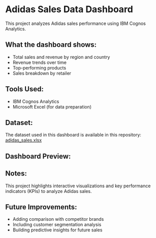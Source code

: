 # Adidas Sales Data Dashboard

This project analyzes Adidas sales performance using IBM Cognos Analytics.

## What the dashboard shows:
- Total sales and revenue by region and country
- Revenue trends over time
- Top-performing products
- Sales breakdown by retailer

## Tools Used:
- IBM Cognos Analytics  
- Microsoft Excel (for data preparation)

## Dataset:
The dataset used in this dashboard is available in this repository: [adidas_sales.xlsx](./adidas_sales.xlsx)


## Dashboard Preview:


## Notes:
This project highlights interactive visualizations and key performance indicators (KPIs) to analyze Adidas sales.

## Future Improvements:
- Adding comparison with competitor brands
- Including customer segmentation analysis
- Building predictive insights for future sales
